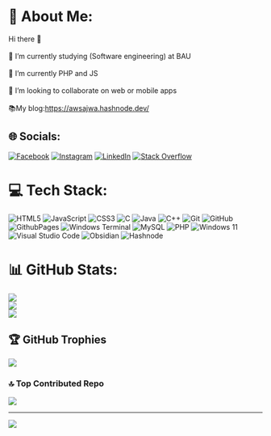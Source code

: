 
# 💫 About Me:
Hi there 👋<br><br>🔭 I’m currently studying (Software engineering) at BAU<br><br>🌱 I’m currently PHP and JS<br><br>👯 I’m looking to collaborate on web or mobile apps<br><br>📚My blog:https://awsajwa.hashnode.dev/


## 🌐 Socials:
[![Facebook](https://img.shields.io/badge/Facebook-%231877F2.svg?logo=Facebook&logoColor=white)](https://facebook.com/aws.ajwa) [![Instagram](https://img.shields.io/badge/Instagram-%23E4405F.svg?logo=Instagram&logoColor=white)](https://instagram.com/Awsajwa) [![LinkedIn](https://img.shields.io/badge/LinkedIn-%230077B5.svg?logo=linkedin&logoColor=white)](https://linkedin.com/in/aws-ajwa/) [![Stack Overflow](https://img.shields.io/badge/-Stackoverflow-FE7A16?logo=stack-overflow&logoColor=white)](https://stackoverflow.com/users/16578316) 

# 💻 Tech Stack:
![HTML5](https://img.shields.io/badge/html5-%23E34F26.svg?style=for-the-badge&logo=html5&logoColor=white)
![JavaScript](https://img.shields.io/badge/javascript-%23323330.svg?style=for-the-badge&logo=javascript&logoColor=%23F7DF1E)
![CSS3](https://img.shields.io/badge/css3-%231572B6.svg?style=for-the-badge&logo=css3&logoColor=white)
![C](https://img.shields.io/badge/c-%2300599C.svg?style=for-the-badge&logo=c&logoColor=white)
![Java](https://img.shields.io/badge/java-%23ED8B00.svg?style=for-the-badge&logo=openjdk&logoColor=white)
![C++](https://img.shields.io/badge/c++-%2300599C.svg?style=for-the-badge&logo=c%2B%2B&logoColor=white)
![Git](https://img.shields.io/badge/git-%23F05033.svg?style=for-the-badge&logo=git&logoColor=white)
![GitHub](https://img.shields.io/badge/github-%23121011.svg?style=for-the-badge&logo=github&logoColor=white)
![GithubPages](https://img.shields.io/badge/github%20pages-121013?style=for-the-badge&logo=github&logoColor=white)
![Windows Terminal](https://img.shields.io/badge/Windows%20Terminal-%234D4D4D.svg?style=for-the-badge&logo=windows-terminal&logoColor=white)
![MySQL](https://img.shields.io/badge/mysql-%2300000f.svg?style=for-the-badge&logo=mysql&logoColor=white)
![PHP](https://img.shields.io/badge/php-%23777BB4.svg?style=for-the-badge&logo=php&logoColor=white)
![Windows 11](https://img.shields.io/badge/Windows%2011-%230079d5.svg?style=for-the-badge&logo=Windows%2011&logoColor=white)
![Visual Studio Code](https://img.shields.io/badge/Visual%20Studio%20Code-0078d7.svg?style=for-the-badge&logo=visual-studio-code&logoColor=white)
![Obsidian](https://img.shields.io/badge/Obsidian-%23483699.svg?style=for-the-badge&logo=obsidian&logoColor=white)
![Hashnode](https://img.shields.io/badge/Hashnode-2962FF?style=for-the-badge&logo=hashnode&logoColor=white)
# 📊 GitHub Stats:
![](https://github-readme-stats.vercel.app/api?username=Aws-Ajwa&theme=radical&hide_border=false&include_all_commits=false&count_private=false)<br/>
![](https://github-readme-streak-stats.herokuapp.com/?user=Aws-Ajwa&theme=radical&hide_border=false)<br/>
![](https://github-readme-stats.vercel.app/api/top-langs/?username=Aws-Ajwa&theme=radical&hide_border=false&include_all_commits=false&count_private=false&layout=compact)

## 🏆 GitHub Trophies
![](https://github-profile-trophy.vercel.app/?username=Aws-Ajwa&theme=radical&no-frame=false&no-bg=true&margin-w=4)

### 🔝 Top Contributed Repo
![](https://github-contributor-stats.vercel.app/api?username=Aws-Ajwa&limit=5&theme=dark&combine_all_yearly_contributions=true)

---
[![](https://visitcount.itsvg.in/api?id=Aws-Ajwa&icon=0&color=7)](https://visitcount.itsvg.in)

<!-- Proudly created with GPRM ( https://gprm.itsvg.in ) -->



<!--                
📚My blog: https://awsajwa.hashnode.dev/
Here are some ideas to get you started:

- 🔭 I’m currently working on ...
- 🌱 I’m currently learning ...
- 👯 I’m looking to collaborate on ...
- 🤔 I’m looking for help with ...
- 💬 Ask me about ...
- 📫 How to reach me: ...
- 😄 Pronouns: ...
- ⚡ Fun fact: ...
-->







<!--
## 📊 GitHub Activity
| ![Aws's GitHub stats](https://github-readme-stats.vercel.app/api?username=Aws-ajwa&show_icons=true&theme=radical) | ![GitHub Streak](https://github-readme-streak-stats.herokuapp.com?user=Aws-Ajwa&theme=radical)                                                                                                           |
| --------------------------------------------------------------------------------------------------------------------------------- | ----------------------------------------------------------------------------------------------------------------------------------------------------------------------------------------------------------------- |
| ![Top Langs](https://github-readme-stats.vercel.app/api/top-langs/?username=Aws-Ajwa&langs_count=8&theme=radical&layout=compact) | 
